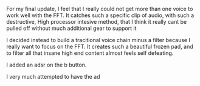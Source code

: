 For my final update, I feel that I really could not get more than one voice to work well with the FFT. It catches such a specific clip of audio, with such a destructive, High processor intesive method, that I think it really cant be pulled off without much additional gear to support it

I decided instead to build a tracitional voice chain minus a filter because I really want to focus on the FFT. It creates such a beautiful frozen pad, and to filter all that insane high end content almost feels self defeating. 

I added an adsr on the b button. 

I very much attempted to have the ad